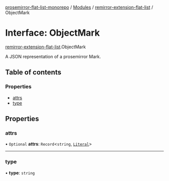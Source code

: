 [prosemirror-flat-list-monorepo](../README.md) / [Modules](../modules.md) / [remirror-extension-flat-list](../modules/remirror_extension_flat_list.md) / ObjectMark

# Interface: ObjectMark

[remirror-extension-flat-list](../modules/remirror_extension_flat_list.md).ObjectMark

A JSON representation of a prosemirror Mark.

## Table of contents

### Properties

- [attrs](remirror_extension_flat_list.ObjectMark.md#attrs)
- [type](remirror_extension_flat_list.ObjectMark.md#type)

## Properties

### attrs

• `Optional` **attrs**: `Record`<`string`, [`Literal`](../modules/remirror_extension_flat_list.md#literal)\>

___

### type

• **type**: `string`
